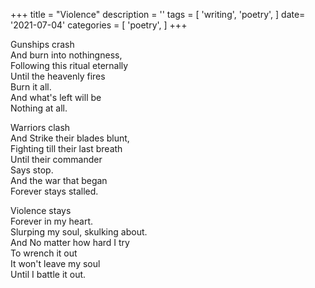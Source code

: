 +++
title = "Violence"
description = ''
tags = [
'writing',
'poetry',
]
date= '2021-07-04'
categories = [
'poetry',
]
+++

     
Gunships crash     
And burn into nothingness,     
Following this ritual eternally     
Until the heavenly fires     
Burn it all.     
And what's left will be     
Nothing at all.     
     
Warriors clash     
And Strike their blades blunt,     
Fighting till their last breath     
Until their commander     
Says stop.     
And the war that began     
Forever stays stalled.     
     
Violence stays     
Forever in my heart.     
Slurping my soul, skulking about.     
And No matter how hard I try     
To wrench it out     
It won't leave my soul     
Until I battle it out.     
     
     
